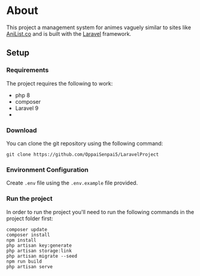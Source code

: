 # About
This project a management system for animes vaguely similar to sites like [AniList.co](https://anilist.co/) and is built with the [Laravel](https://laravel.com/) framework.

## Setup

### Requirements
The project requires the following to work:
- php 8
- composer
- Laravel 9
- 
### Download
You can clone the git repository using the following command:
```
git clone https://github.com/OppaiSenpai5/LaravelProject
```

### Environment Configuration
Create `.env` file using the `.env.example` file provided.

### Run the project
In order to run the project you'll need to run the following commands in the project folder first:
```
composer update
composer install
npm install
php artisan key:generate
php artisan storage:link
php artisan migrate --seed
npm run build
php artisan serve
```
